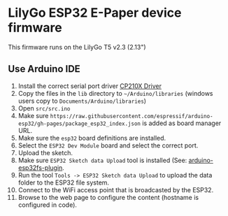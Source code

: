 
# LilyGo ESP32 E-Paper device firmware

This firmware runs on the LilyGo T5 v2.3 (2.13")

## Use Arduino IDE
1. Install the correct serial port driver [CP210X Driver](https://www.silabs.com/products/development-tools/software/usb-to-uart-bridge-vcp-drivers)
2. Copy the files in the `lib` directory to `~/Arduino/libraries` (windows users copy to `Documents/Arduino/libraries`)
3. Open `src/src.ino` 
4. Make sure `https://raw.githubusercontent.com/espressif/arduino-esp32/gh-pages/package_esp32_index.json` is added as board manager URL.
5. Make sure the `esp32` board definitions are installed.
6. Select the `ESP32 Dev Module` board and select the correct port.
7. Upload the sketch.
8. Make sure `ESP32 Sketch data Upload` tool is installed (See: [arduino-esp32fs-plugin](https://github.com/me-no-dev/arduino-esp32fs-plugin/releases).
9. Run the tool `Tools -> ESP32 Sketch data Upload` to upload the data folder to the ESP32 file system.
10. Connect to the WiFi access point that is broadcasted by the ESP32.
11. Browse to the web page to configure the content (hostname is configured in code).